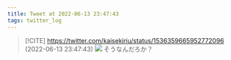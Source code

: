 ```yaml
---
title: Tweet at 2022-06-13 23:47:43
tags: twitter_log
---
```


> [!CITE] https://twitter.com/kaisekiriu/status/1536359665952772096 (2022-06-13 23:47:43)
> ![](https://twitter.com/kaisekiriu/status/1536359665952772096)
> そうなんだろか？
